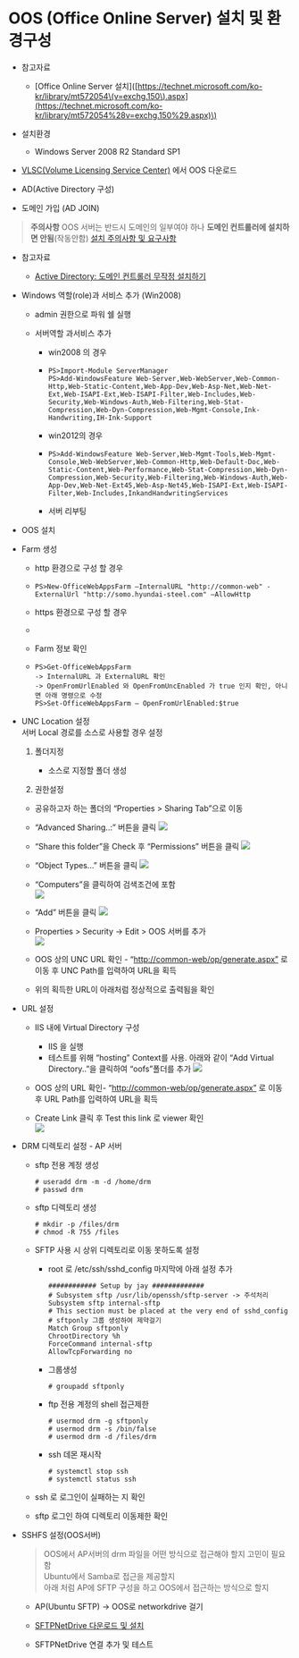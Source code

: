 # OOS \(Office Online Server\) 설치 및 환경구성

* 참고자료

  * \[Office Online Server 설치\]\([https://technet.microsoft.com/ko-kr/library/mt572054\(v=exchg.150\).aspx](https://technet.microsoft.com/ko-kr/library/mt572054%28v=exchg.150%29.aspx)\)

* 설치환경

  * Windows Server 2008 R2 Standard SP1

* [VLSC\(Volume Licensing Service Center\)](https://www.microsoft.com/Licensing/servicecenter/default.aspx) 에서 OOS 다운로드

* AD(Active Directory 구성)

* 도메인 가입 \(AD JOIN\)
> **주의사항**
> OOS 서버는 반드시 도메인의 일부여야 하나 **도메인 컨트롤러에 설치하면 안됨**(작동안함)
> [설치 주의사항 및 요구사항](https://technet.microsoft.com/ko-kr/library/2e147f11-6f47-46bc-90bf-b2f179958d11#software)

  * 참고자료
    * [Active Directory: 도메인 컨트롤러 무작정 설치하기](http://archmond.net/?p=671)

* Windows 역할\(role\)과 서비스 추가 \(Win2008\)

  * admin 권한으로 파워 쉘 실행

  * 서버역할 과서비스 추가

    * win2008 의 경우

    * ```
      PS>Import-Module ServerManager
      PS>Add-WindowsFeature Web-Server,Web-WebServer,Web-Common-Http,Web-Static-Content,Web-App-Dev,Web-Asp-Net,Web-Net-Ext,Web-ISAPI-Ext,Web-ISAPI-Filter,Web-Includes,Web-Security,Web-Windows-Auth,Web-Filtering,Web-Stat-Compression,Web-Dyn-Compression,Web-Mgmt-Console,Ink-Handwriting,IH-Ink-Support
      ```
    * win2012의 경우

    * ```
      PS>Add-WindowsFeature Web-Server,Web-Mgmt-Tools,Web-Mgmt-Console,Web-WebServer,Web-Common-Http,Web-Default-Doc,Web-Static-Content,Web-Performance,Web-Stat-Compression,Web-Dyn-Compression,Web-Security,Web-Filtering,Web-Windows-Auth,Web-App-Dev,Web-Net-Ext45,Web-Asp-Net45,Web-ISAPI-Ext,Web-ISAPI-Filter,Web-Includes,InkandHandwritingServices
      ```
    * 서버 리부팅

* OOS 설치

* Farm 생성

  * http 환경으로 구성 할 경우
  * ```
    PS>New-OfficeWebAppsFarm –InternalURL "http://common-web" -ExternalUrl "http://somo.hyundai-steel.com" –AllowHttp
    ```
  * https 환경으로 구성 할 경우
  * ```

    ```
  * Farm 정보 확인
  * ```
    PS>Get-OfficeWebAppsFarm
    -> InternalURL 과 ExternalURL 확인
    -> OpenFromUrlEnabled 와 OpenFromUncEnabled 가 true 인지 확인, 아니면 아래 명령으로 수정
    PS>Set-OfficeWebAppsFarm – OpenFromUrlEnabled:$true
    ```

* UNC  Location 설정  
  서버 Local 경로를 소스로 사용할 경우 설정

  1. 폴더지정

     * 소스로 지정할 폴더 생성

  2. 권한설정
    * 공유하고자 하는 폴더의 “Properties &gt; Sharing Tab”으로 이동
    
    * “Advanced Sharing..:” 버튼을 클릭
    ![](/img/ch1/sub2/1-2-1.jpg)
    
    * “Share this folder”을 Check 후 “Permissions” 버튼을 클릭
    ![](/img/ch1/sub2/1-2-2.jpg)
   
    * “Object Types…” 버튼을 클릭
    ![](/img/ch1/sub2/1-2-4.jpg)
    
    * “Computers”을 클릭하여 검색조건에 포함  
    ![](/img/ch1/sub2/1-2-5.jpg)
 
    * “Add” 버튼을 클릭
    ![](/img/ch1/sub2/1-2-3.jpg)

    * Properties &gt; Security -&gt; Edit &gt; OOS 서버를 추가  
    ![](/img/ch1/sub2/1-2-6.jpg)

    * OOS 상의 UNC URL 확인 - “[http://common-web/op/generate.aspx”](http://common-web/op/generate.aspx”) 로 이동 후 UNC Path를 입력하여 URL을 획득

    * 위의 획득한 URL이 아래처럼 정상적으로 출력됨을 확인

* URL 설정

  * IIS 내에 Virtual Directory 구성
    * IIS 을 실행
    * 테스트를 위해 “hosting” Context를 사용. 아래와 같이 “Add Virtual Directory..”을 클릭하여 “oofs”폴더를 추가
      ![](/img/ch1/sub2/1-2-7.jpg)
  * OOS 상의 URL 확인- “[http://common-web/op/generate.aspx”](http://common-web/op/generate.aspx”) 로 이동 후 URL Path를 입력하여 URL을 획득

  * Create Link 클릭 후 Test this link 로 viewer 확인  
    ![](/img/ch1/sub2/1-2-8.jpg)

* DRM 디렉토리 설정 - AP 서버

  * sftp 전용 계정 생성
    ```
    # useradd drm -m -d /home/drm
    # passwd drm
    ```
  * sftp 디렉토리 생성

    ```
    # mkdir -p /files/drm
    # chmod -R 755 /files
    ```

  * SFTP 사용 시 상위 디렉토리로 이동 못하도록 설정

    * root 로 /etc/ssh/sshd\_config 마지막에 아래 설정 추가
      ```
      ############ Setup by jay #############
      # Subsystem sftp /usr/lib/openssh/sftp-server -> 주석처리
      Subsystem sftp internal-sftp
      # This section must be placed at the very end of sshd_config
      # sftponly 그룹 생성하여 제약걸기
      Match Group sftponly
      ChrootDirectory %h
      ForceCommand internal-sftp
      AllowTcpForwarding no
      ```
    * 그룹생성

      ```
      # groupadd sftponly
      ```

    * ftp 전용 계정의 shell 접근제한

      ```
      # usermod drm -g sftponly
      # usermod drm -s /bin/false
      # usermod drm -d /files/drm
      ```

    * ssh 데몬 재시작

      ```
      # systemctl stop ssh
      # systemctl status ssh
      ```

  * ssh 로 로그인이 실패하는 지 확인

  * sftp 로그인 하여 디렉토리 이동제한 확인

* SSHFS 설정\(OOS서버\)

  > OOS에서 AP서버의 drm 파일을 어떤 방식으로 접근해야 할지 고민이 필요함  
  > Ubuntu에서 Samba로 접근을 제공할지  
  > 아래 처럼 AP에 SFTP 구성을 하고 OOS에서 접근하는 방식으로 할지

  * AP\(Ubuntu SFTP\) -&gt; OOS로 networkdrive 걸기
  * [SFTPNetDrive 다운로드 및 설치](http://www.sftpnetdrive.com/download-thanks)

  * SFTPNetDrive 연결 추가 및 테스트



